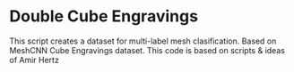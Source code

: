 # Double Cube Engravings
This script creates a dataset for multi-label mesh clasification.
Based on MeshCNN Cube Engravings dataset.
This code is based on scripts & ideas of Amir Hertz